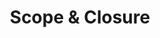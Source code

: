 ---
type: part
title: Scope & Closure
focus: /src/patterns.js
previews: false
editor: true
mainCommand: ['npm run test src/patterns.test.js', 'Running tests']
---